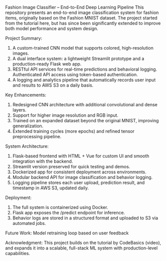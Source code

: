 Fashion Image Classifier – End-to-End Deep Learning Pipeline
This repository presents an end-to-end image classification system for fashion items, originally based on the Fashion MNIST dataset. The project started from the tutorial here, but has since been significantly extended to improve both model performance and system design.

Project Summary:
1. A custom-trained CNN model that supports colored, high-resolution images.
2. A dual interface system: a lightweight Streamlit prototype and a production-ready Flask web app.
3. RESTful API services for real-time predictions and behavioral logging. Authenticated API access using token-based authentication.
4. A logging and analytics pipeline that automatically records user input and results to AWS S3 on a daily basis.

Key Enhancements:
1. Redesigned CNN architecture with additional convolutional and dense layers.
2. Support for higher image resolution and RGB input.
3. Trained on an expanded dataset beyond the original MNIST, improving generalization.
4. Extended training cycles (more epochs) and refined tensor preprocessing pipeline.

System Architecture:
1. Flask-based frontend with HTML + Vue for custom UI and smooth integration with the backend.
2. Streamlit version preserved for quick testing and demos.
3. Dockerized app for consistent deployment across environments.
4. Modular backend API for image classification and behavior logging.
5. Logging pipeline stores each user upload, prediction result, and timestamp in AWS S3, updated daily.

Deployment: 
1. The full system is containerized using Docker.
2. Flask app exposes the /predict endpoint for inference.
3. Behavior logs are stored in a structured format and uploaded to S3 via automated jobs.

Future Work:
Model retraining loop based on user feedback

Acknowledgment:
This project builds on the tutorial by CodeBasics (video), and expands it into a scalable, full-stack ML system with production-level capabilities.


